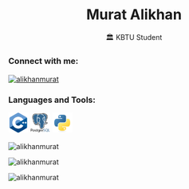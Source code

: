 <h1 align="center">Murat Alikhan</h1>
<p align="center">🏛 KBTU Student</p>

<h3 align="left">Connect with me:</h3>
<p align="left">
<a href="https://www.instagram.com/a1ikhanmurat" target="blank"><img align="center" src="https://raw.githubusercontent.com/rahuldkjain/github-profile-readme-generator/master/src/images/icons/Social/instagram.svg" alt="alikhanmurat" height="30" width="40" /></a>
</p>

<h3 align="left">Languages and Tools:</h3>
<p align="left"> 
  <a target="_blank" rel="noreferrer"> 
    <img src="https://raw.githubusercontent.com/devicons/devicon/master/icons/cplusplus/cplusplus-original.svg" alt="cplusplus" width="40" height="40"/> 
  </a> 
  <a target="_blank" rel="noreferrer"> 
    <img src="https://raw.githubusercontent.com/devicons/devicon/master/icons/postgresql/postgresql-original-wordmark.svg" alt="postgresql" width="40" height="40"/> 
  </a> 
  <a target="_blank" rel="noreferrer"> 
    <img src="https://raw.githubusercontent.com/devicons/devicon/master/icons/python/python-original.svg" alt="python" width="40" height="40"/> 
  </a> 
</p>

<p><img align="center" src="https://github-readme-stats.vercel.app/api/top-langs/?username=alikhanmurat&layout=compact&hide=html" alt="alikhanmurat" /></p>

<p align="left"><img src="https://github-readme-stats.vercel.app/api?username=alikhanmurat&show_icons=true" alt="alikhanmurat" /></p>

<p align="left"><img src="https://github-readme-streak-stats.herokuapp.com/?user=alikhanmurat" alt="alikhanmurat" /></p>

